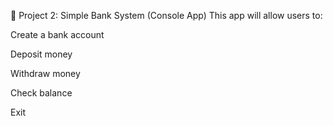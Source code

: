 🏦 Project 2: Simple Bank System (Console App)
This app will allow users to:

Create a bank account

Deposit money

Withdraw money

Check balance

Exit